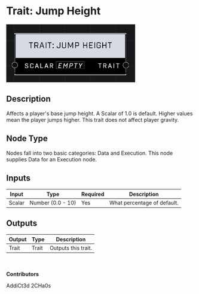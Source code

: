 # Trait: Jump Height
![](../../../.gitbook/assets/trait-jump-height.png)

## Description
Affects a player's base jump height. A Scalar of 1.0 is default. Higher values mean the player jumps higher. This trait does not affect player gravity.

## Node Type
Nodes fall into two basic categories: Data and Execution. This node supplies Data for an Execution node.

## Inputs
| Input | Type | Required | Description |
|------------------|------------------|----------|--------------------------------------------------------------|
| Scalar | Number (0.0 - 10) | Yes | What percentage of default. |

## Outputs
| Output | Type | Description |
|------------------|------------------|--------------------------------------------------------------|
| Trait | Trait | Outputs this trait. |

\
\
**Contributors**

AddiCt3d 2CHa0s
